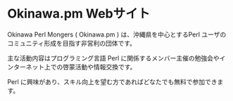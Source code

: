 # Okinawa.pm Webサイト

Okinawa Perl Mongers ( Okinawa.pm ) は、沖縄県を中心とするPerl ユーザのコミュニティ形成を目指す非営利の団体です。

主な活動内容はプログラミング言語 Perl に関係するメンバー主催の勉強会やインターネット上での啓蒙活動や情報交換です。

Perl に興味があり、スキル向上を望む方であればどなたでも無料で参加できます。

